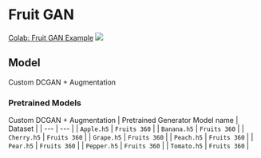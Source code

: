 # Fruit GAN 


[Colab: Fruit GAN Example]() [![](https://colab.research.google.com/assets/colab-badge.svg)]()

## Model 
Custom DCGAN + Augmentation

### Pretrained Models 
Custom DCGAN + Augmentation
| Pretrained Generator Model name | Dataset |
| --- | --- | 
| `Apple.h5` | `Fruits 360` | 
| `Banana.h5` | `Fruits 360` | 
| `Cherry.h5` | `Fruits 360` | 
| `Grape.h5` | `Fruits 360` | 
| `Peach.h5` | `Fruits 360` | 
| `Pear.h5` | `Fruits 360` | 
| `Pepper.h5` | `Fruits 360` | 
| `Tomato.h5` | `Fruits 360` | 


  